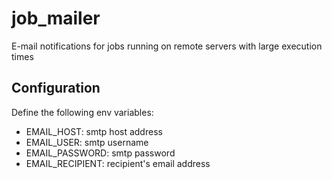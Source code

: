 # job_mailer
E-mail notifications for jobs running on remote servers with large execution times

## Configuration
Define the following env variables:
- EMAIL_HOST: smtp host address
- EMAIL_USER: smtp username
- EMAIL_PASSWORD: smtp password
- EMAIL_RECIPIENT: recipient's email address
